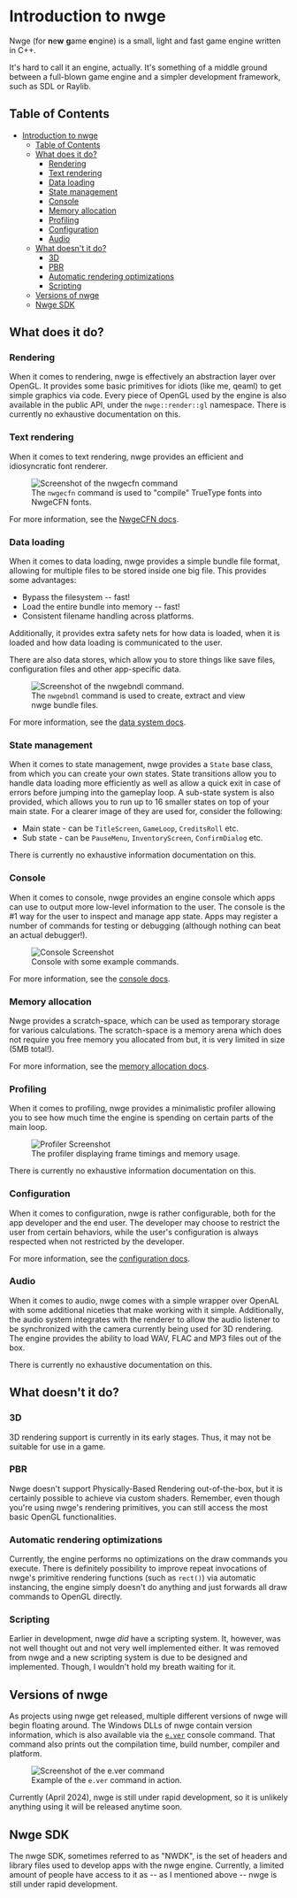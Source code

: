 # Introduction to nwge

Nwge (for **n**e**w** **g**ame **e**ngine) is a small, light and fast game
engine written in C++.

It's hard to call it an engine, actually. It's something of a middle ground
between a full-blown game engine and a simpler development framework, such as
SDL or Raylib.

## Table of Contents

* [Introduction to nwge](#introduction-to-nwge)
  * [Table of Contents](#table-of-contents)
  * [What does it do?](#what-does-it-do)
    * [Rendering](#rendering)
    * [Text rendering](#text-rendering)
    * [Data loading](#data-loading)
    * [State management](#state-management)
    * [Console](#console)
    * [Memory allocation](#memory-allocation)
    * [Profiling](#profiling)
    * [Configuration](#configuration)
    * [Audio](#audio)
  * [What doesn't it do?](#what-doesnt-it-do)
    * [3D](#3d)
    * [PBR](#pbr)
    * [Automatic rendering optimizations](#automatic-rendering-optimizations)
    * [Scripting](#scripting)
  * [Versions of nwge](#versions-of-nwge)
  * [Nwge SDK](#nwge-sdk)

## What does it do?

### Rendering

When it comes to rendering, nwge is effectively an abstraction layer over
OpenGL. It provides some basic primitives for idiots (like me, qeaml) to get
simple graphics via code. Every piece of OpenGL used by the engine is also
available in the public API, under the `nwge::render::gl` namespace. There is
currently no exhaustive documentation on this.

### Text rendering

When it comes to text rendering, nwge provides an efficient and idiosyncratic
font renderer.

<figure>
  <img src="img/nwgecfn.png" alt="Screenshot of the nwgecfn command" />
  <figcaption>
    The <code>nwgecfn</code> command is used to "compile" TrueType fonts into
    NwgeCFN fonts.
  </figcaption>
</figure>

For more information, see the [NwgeCFN docs](CFN).

### Data loading

When it comes to data loading, nwge provides a simple bundle file format,
allowing for multiple files to be stored inside one big file. This provides some
advantages:

* Bypass the filesystem -- fast!
* Load the entire bundle into memory -- fast!
* Consistent filename handling across platforms.

Additionally, it provides extra safety nets for how data is loaded, when it is
loaded and how data loading is communicated to the user.

There are also data stores, which allow you to store things like save files,
configuration files and other app-specific data.

<figure>
  <img src="img/nwgebndl.png" alt="Screenshot of the nwgebndl command." />
  <figcaption>
    The <code>nwgebndl</code> command is used to create, extract and view nwge
    bundle files.
  </figcaption>
</figure>

For more information, see the [data system docs](DATA).

### State management

When it comes to state management, nwge provides a `State` base class, from
which you can create your own states. State transitions allow you to handle data
loading more efficiently as well as allow a quick exit in case of errors before
jumping into the gameplay loop. A sub-state system is also provided, which
allows you to run up to 16 smaller states on top of your main state. For a
clearer image of they are used for, consider the following:

* Main state - can be `TitleScreen`, `GameLoop`, `CreditsRoll` etc.
* Sub state - can be `PauseMenu`, `InventoryScreen`, `ConfirmDialog` etc.

There is currently no exhaustive information documentation on this.

### Console

When it comes to console, nwge provides an engine console which apps can use to
output more low-level information to the user. The console is the #1 way for the
user to inspect and manage app state. Apps may register a number of commands for
testing or debugging (although nothing can beat an actual debugger!).

<figure>
  <img src="img/console.png" alt="Console Screenshot" />
  <figcaption>
    Console with some example commands.
  </figcaption>
</figure>

For more information, see the [console docs](CONSOLE).

### Memory allocation

Nwge provides a scratch-space, which can be used as temporary storage for
various calculations. The scratch-space is a memory arena which does not require
you free memory you allocated from but, it is very limited in size (5MB total!).

For more information, see the [memory allocation docs](MEMORY).

### Profiling

When it comes to profiling, nwge provides a minimalistic profiler allowing you
to see how much time the engine is spending on certain parts of the main loop.

<figure>
  <img src="img/profiler.png" alt="Profiler Screenshot" />
  <figcaption>
    The profiler displaying frame timings and memory usage.
  </figcaption>
</figure>

There is currently no exhaustive information documentation on this.

### Configuration

When it comes to configuration, nwge is rather configurable, both for the app
developer and the end user. The developer may choose to restrict the user from
certain behaviors, while the user's configuration is always respected when not
restricted by the developer.

For more information, see the [configuration docs](CONFIG).

### Audio

When it comes to audio, nwge comes with a simple wrapper over OpenAL with some additional niceties that make working with it simple. Additionally, the audio system integrates with the renderer to allow the audio listener to be synchronized with the camera currently being used for 3D rendering. The engine provides the ability to load WAV, FLAC and MP3 files out of the box.

There is currently no exhaustive documentation on this.

## What doesn't it do?

### 3D

3D rendering support is currently in its early stages. Thus, it may not be
suitable for use in a game.

### PBR

Nwge doesn't support Physically-Based Rendering out-of-the-box, but it is
certainly possible to achieve via custom shaders. Remember, even though you're
using nwge's rendering primitives, you can still access the most basic OpenGL
functionalities.

### Automatic rendering optimizations

Currently, the engine performs no optimizations on the draw commands you execute.
There is definitely possibility to improve repeat invocations of nwge's
primitive rendering functions (such as `rect()`) via automatic instancing, the
engine simply doesn't do anything and just forwards all draw commands to OpenGL
directly.

### Scripting

Earlier in development, nwge *did* have a scripting system. It, however, was not
well thought out and not very well implemented either. It was removed from nwge
and a new scripting system is due to be designed and implemented. Though, I
wouldn't hold my breath waiting for it.

## Versions of nwge

As projects using nwge get released, multiple different versions of nwge will
begin floating around. The Windows DLLs of nwge contain version information,
which is also available via the [`e.ver`](CONSOLE#ever) console command. That
command also prints out the compilation time, build number, compiler and
platform.

<figure>
  <img src="img/e.ver.png" alt="Screenshot of the e.ver command" />
  <figcaption>
    Example of the <code>e.ver</code> command in action.
  </figcaption>
</figure>

Currently (April 2024), nwge is still under rapid development, so it is unlikely
anything using it will be released anytime soon.

## Nwge SDK

The nwge SDK, sometimes referred to as "NWDK", is the set of headers and library
files used to develop apps with the nwge engine. Currently, a limited amount of
people have access to it as -- as I mentioned above -- nwge is still under rapid
development.

[OpenAL]: https://openal.org
